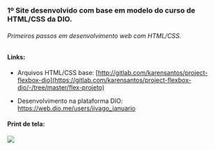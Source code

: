 ### 1º Site desenvolvido com base em modelo do curso de HTML/CSS da DIO.

###### Primeiros passos em desenvolvimento web com HTML/CSS.

#### Links:

* Arquivos HTML/CSS base: [http://gitlab.com/karensantos/project-flexbox-dio](https://gitlab.com/karensantos/project-flexbox-dio/-/tree/master/flex-projeto)

* Desenvolvimento na plataforma DIO: https://web.dio.me/users/jivago_januario



#### Print de tela:

![](C:\workspace\DIO\Projetos\dio-site-flex-turismo\images\print_desktop.png)
